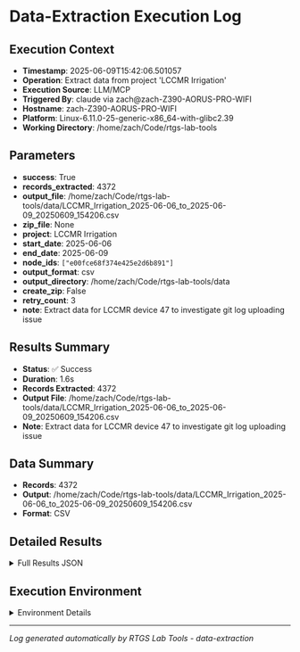 # Data-Extraction Execution Log

## Execution Context
- **Timestamp**: 2025-06-09T15:42:06.501057
- **Operation**: Extract data from project 'LCCMR Irrigation'
- **Execution Source**: LLM/MCP
- **Triggered By**: claude via zach@zach-Z390-AORUS-PRO-WIFI
- **Hostname**: zach-Z390-AORUS-PRO-WIFI
- **Platform**: Linux-6.11.0-25-generic-x86_64-with-glibc2.39
- **Working Directory**: /home/zach/Code/rtgs-lab-tools

## Parameters
- **success**: True
- **records_extracted**: 4372
- **output_file**: /home/zach/Code/rtgs-lab-tools/data/LCCMR_Irrigation_2025-06-06_to_2025-06-09_20250609_154206.csv
- **zip_file**: None
- **project**: LCCMR Irrigation
- **start_date**: 2025-06-06
- **end_date**: 2025-06-09
- **node_ids**: `["e00fce68f374e425e2d6b891"]`
- **output_format**: csv
- **output_directory**: /home/zach/Code/rtgs-lab-tools/data
- **create_zip**: False
- **retry_count**: 3
- **note**: Extract data for LCCMR device 47 to investigate git log uploading issue

## Results Summary
- **Status**: ✅ Success
- **Duration**: 1.6s
- **Records Extracted**: 4372
- **Output File**: /home/zach/Code/rtgs-lab-tools/data/LCCMR_Irrigation_2025-06-06_to_2025-06-09_20250609_154206.csv
- **Note**: Extract data for LCCMR device 47 to investigate git log uploading issue

## Data Summary
- **Records**: 4372
- **Output**: /home/zach/Code/rtgs-lab-tools/data/LCCMR_Irrigation_2025-06-06_to_2025-06-09_20250609_154206.csv
- **Format**: CSV

## Detailed Results
<details>
<summary>Full Results JSON</summary>

```json
{
  "success": true,
  "records_extracted": 4372,
  "output_file": "/home/zach/Code/rtgs-lab-tools/data/LCCMR_Irrigation_2025-06-06_to_2025-06-09_20250609_154206.csv",
  "start_time": "2025-06-09T15:42:04.910286",
  "end_time": "2025-06-09T15:42:06.501049",
  "note": "Extract data for LCCMR device 47 to investigate git log uploading issue"
}
```
</details>

## Execution Environment
<details>
<summary>Environment Details</summary>

```json
{
  "timestamp": "2025-06-09T15:42:06.501057",
  "user": "zach",
  "hostname": "zach-Z390-AORUS-PRO-WIFI",
  "platform": "Linux-6.11.0-25-generic-x86_64-with-glibc2.39",
  "python_version": "3.12.3",
  "working_directory": "/home/zach/Code/rtgs-lab-tools",
  "script_path": "/home/zach/Code/rtgs-lab-tools/src/rtgs_lab_tools/sensing_data/cli.py",
  "tool_name": "data-extraction",
  "environment_variables": {
    "CI": "false",
    "GITHUB_ACTIONS": "false",
    "GITHUB_ACTOR": null,
    "GITHUB_WORKFLOW": null,
    "GITHUB_RUN_ID": null,
    "MCP_SESSION": "true",
    "MCP_USER": "claude"
  },
  "execution_source": "LLM/MCP",
  "triggered_by": "claude via zach@zach-Z390-AORUS-PRO-WIFI"
}
```
</details>

---
*Log generated automatically by RTGS Lab Tools - data-extraction*
